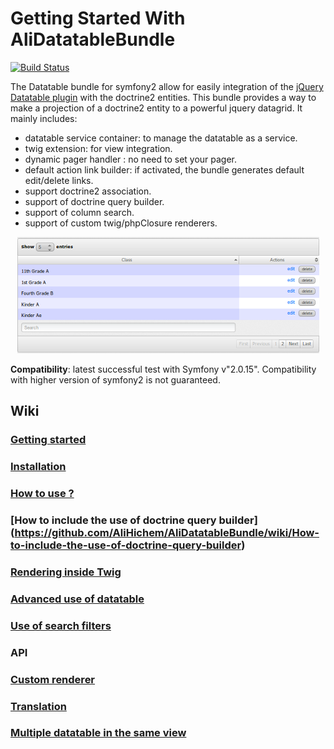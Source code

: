 Getting Started With AliDatatableBundle
=======================================

[![Build Status](https://secure.travis-ci.org/AliHichem/AliDatatableBundle.png?branch=master)](http://travis-ci.org/AliHichem/AliDatatableBundle)

The Datatable bundle for symfony2 allow for easily integration of the [jQuery Datatable plugin](http://datatables.net/) with the doctrine2 entities.
This bundle provides a way to make a projection of a doctrine2 entity to a powerful jquery datagrid. It mainly includes:

 * datatable service container: to manage the datatable as a service.
 * twig extension: for view integration.
 * dynamic pager handler : no need to set your pager.
 * default action link builder: if activated, the bundle generates default edit/delete links. 
 * support doctrine2 association.
 * support of doctrine query builder.
 * support of column search.
 * support of custom twig/phpClosure renderers.

<div style="text-align:center"><img alt="Screenshot" src="https://github.com/AliHichem/AliDatatableBundle/raw/master/Resources/public/images/sample_01.png"></div>

**Compatibility**: latest successful test with Symfony v"2.0.15". Compatibility with higher version of symfony2 is not guaranteed.

Wiki
----

### [Getting started](https://github.com/AliHichem/AliDatatableBundle/wiki/Getting-Started)
### [Installation](https://github.com/AliHichem/AliDatatableBundle/wiki/Installation)
### [How to use ?](https://github.com/AliHichem/AliDatatableBundle/wiki/How-to-use)
### [How to include the use of doctrine query builder] (https://github.com/AliHichem/AliDatatableBundle/wiki/How-to-include-the-use-of-doctrine-query-builder)
### [Rendering inside Twig](https://github.com/AliHichem/AliDatatableBundle/wiki/Rendering-inside-Twig)
### [Advanced use of datatable](https://github.com/AliHichem/AliDatatableBundle/wiki/Advenced-use-of-datatable)
### [Use of search filters](https://github.com/AliHichem/AliDatatableBundle/wiki/Use-of-search-filters)
### API
### [Custom renderer](https://github.com/AliHichem/AliDatatableBundle/wiki/Custom-renderer)
### [Translation](https://github.com/AliHichem/AliDatatableBundle/wiki/Translation)
### [Multiple datatable in the same view](https://github.com/AliHichem/AliDatatableBundle/wiki/Multiple-datatable-in-the-same-view)

